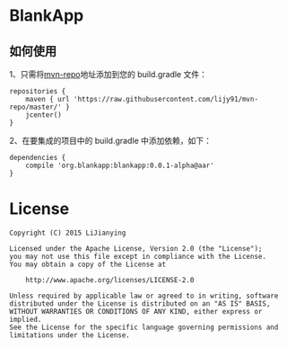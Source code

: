 # BlankApp

## 如何使用

1、只需将[mvn-repo](github.com/lijy91/mvn-repo/)地址添加到您的 build.gradle 文件：
```
repositories {
    maven { url 'https://raw.githubusercontent.com/lijy91/mvn-repo/master/' }
    jcenter()
}
```

2、在要集成的项目中的 build.gradle 中添加依赖，如下：
```
dependencies {
    compile 'org.blankapp:blankapp:0.0.1-alpha@aar'
}
```

# License

    Copyright (C) 2015 LiJianying

    Licensed under the Apache License, Version 2.0 (the "License");
    you may not use this file except in compliance with the License.
    You may obtain a copy of the License at

        http://www.apache.org/licenses/LICENSE-2.0

    Unless required by applicable law or agreed to in writing, software
    distributed under the License is distributed on an "AS IS" BASIS,
    WITHOUT WARRANTIES OR CONDITIONS OF ANY KIND, either express or implied.
    See the License for the specific language governing permissions and
    limitations under the License.
